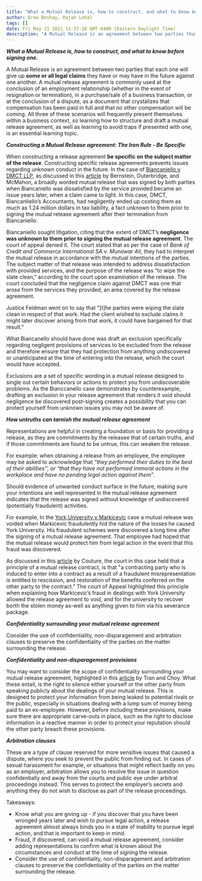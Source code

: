 ```yaml
---
title: "What a Mutual Release is, how to construct, and what to know before signing one"
author: Drew Beshay, Rajah Lehal
tags: []
date: Fri May 21 2021 11:37:16 GMT-0400 (Eastern Daylight Time)
description: "A Mutual Release is an agreement between two parties that each one will give up some or all legal claims they have or may have in the future against one another. A mutual release agreement is..."
---
```


***What a Mutual Release is, how to construct, and what to know before signing one.*** 

A Mutual Release is an agreement between two parties that each one will give up **some or all legal claims** they have or may have in the future against one another.  A mutual release agreement is commonly used at the conclusion of an employment relationship (whether in the event of resignation or termination), in a purchase/sale of a business transaction, or at the conclusion of a dispute, as a document that crystalizes that compensation has been paid in full and that no other compensation will be coming.
All three of these scenarios will frequently present themselves within a business context, so learning how to structure and draft a mutual release agreement, as well as learning to avoid traps if presented with one, is an essential learning topic.

***Constructing a Mutual Release agreement: The Iron Rule - Be Specific***

When constructing a release agreement **be specific on the subject matter of the release**. Constructing specific release agreements prevents issues regarding unknown conduct in the future. In the case of [Biancaniello v DMCT LLP](https://www.canlii.org/en/on/onca/doc/2017/2017onca386/2017onca386.html?autocompleteStr=Biancaniello%20v%20DMCT%20LLP&autocompletePos=1), as discussed in this [article](https://www.mondaq.com/canada/trials-appeals-compensation/615026/don39t-let-your-release-come-back-to-haunt-you?type=mondaqai&score=81) by Bernstein, Outerbridge, and McMahon,  a broadly worded mutual release that was signed by both parties when Biancaniello was dissatisfied by the service provided became an issue years later, when a claim came to light.  In this case, DMCT, Biancanliello’s Accountants, had negligently ended up costing them as much as 1.24 million dollars in tax liability, a fact unknown to them prior to signing the mutual release agreement after their termination from Biancaniello.

Biancaniello sought litigation, citing that the extent of  DMCT’s **negligence was unknown to them prior to signing the mutual release agreement**. The court of appeal denied it. The court stated that as per the case of *Bank of Credit and Commerce International SA v. Munawar Ali*, they had to interpret the mutual release in accordance with the mutual intentions of the parties. The subject matter of that release was intended to address dissatisfaction with provided services, and the purpose of the release was “to wipe the slate clean,” according to the court upon examination of the release. The court concluded that the negligence claim against DMCT was one that arose from the services they provided, an area covered by the release agreement.

Justice Feldman went on to say that "[t]he parties were wiping the slate clean in respect of that work. Had the client wished to exclude claims it might later discover arising from that work, it could have bargained for that result."

What Biancanello should have done was draft an exclusion specifically regarding negligent provisions of services to be excluded from the release and therefore ensure that they had protection from anything undiscovered or unanticipated at the time of entering into the release, which the court would have accepted.

Exclusions are a set of specific wording in a mutual release designed to single out certain behaviors or actions to protect you from undiscoverable problems. As the Bianccanello case demonstrates by counterexample, drafting an exclusion in your release agreement that renders it void should negligence be discovered post-signing creates a possibility that you can protect yourself from unknown issues you may not be aware of. 

***How untruths can tarnish the mutual release agreement***

Representations are helpful in creating a foundation or basis for providing a release, as they are commitments by the releasee that of certain truths, and if those commitments are found to be untrue, this can weaken the release.

For example: when obtaining a release from an employee, the employee may be asked to acknowledge that *“they performed their duties to the best of their abilities'', or “that they have not performed immoral actions in the workplace and have no pending legal action against them”*.

Should evidence of unwanted conduct surface in the future, making sure your intentions are well represented in the mutual release agreement indicates that the release was signed without knowledge of undiscovered (potentially fraudulent) activities.

For example, In the [York University v Markicevic](https://www.canlii.org/en/on/onca/doc/2018/2018onca893/2018onca893.html?resultIndex=1) case a mutual release was voided when Markicevic fraudulently hid the nature of the losses he caused York University.  His fraudulent schemes were discovered a long time after the signing of a mutual release agreement. That employee had hoped that the mutual release would protect him from legal action in the event that this fraud was discovered.

As discussed in this [article](https://www.mondaq.com/canada/white-collar-crime-anti-corruption-fraud/869388/fraudulent-dealings-why-a-mutual-release-may-not-be-iron-clad) by Couture, the court in this case held that a principle of a mutual release contract, is that "a contracting party who is induced to enter into a contract as a result of a fraudulent misrepresentation is entitled to rescission, and restoration of the benefits conferred on the other party to the contract." The court of Appeal highlighted this principle when explaining how Markicevic’s fraud in dealings with York University allowed the release agreement to void, and for the university to recover borth the stolen money as-well as anything given to him via his severance package.

***Confidentiality surrounding your mutual release agreement***

Consider the use of confidentiality, non-disparagement and arbitration clauses to preserve the confidentiality of the parties on the matter surrounding the release.

***Confidentiality and non-disparagement provisions***

You may want to consider the scope of confidentiality surrounding your mutual release agreement, highlighted in this [article](https://www.mondaq.com/hongkong/arbitration-dispute-resolution/977738/employee-separation-agreements-in-hong-kong-when-the-employee-asks-for-a-mutual-release-and-confidentiality-obligation?login=true) by Tran and Choy. What these entail, is the right to silence either yourself or the other party from speaking publicly about the dealings of your mutual release. This is designed to protect your information from being leaked to potential rivals or the public, especially in situations dealing with a lump sum of money being paid to an ex-employee. However, before including these provisions, make sure there are appropriate carve-outs in place, such as the right to disclose information in a reactive manner in order to protect your reputation should the other party breach these provisions.

***Arbitration clauses***

These are a type of clause reserved for more sensitive issues that caused a dispute, where you seek to prevent the public from finding out. In cases of sexual harassment for example, or situations that might reflect badly on you as an employer, arbitration allows you to resolve the issue in question confidentially and away from the courts and public eye under arbitral proceedings instead. This serves to protect the employer’s secrets and anything they do not wish to disclose as part of the release proceedings.

Takeaways:

- Know what you are giving up - if you discover that you have been wronged years later and wish to pursue legal action, a release agreement almost always binds you in a state of inability to pursue legal action, and that is important to keep in mind. 
- Fraud, if discovered, can void a mutual release agreement, consider adding representations to confirm what is known about the circumstances and conduct at the time of signing the release. 
- Consider the use of confidentiality, non-disparagement and arbitration clauses to preserve the confidentiality of the parties on the matter surrounding the release.
